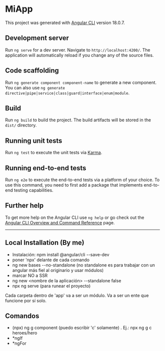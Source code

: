 # MiApp

This project was generated with [Angular CLI](https://github.com/angular/angular-cli) version 18.0.7.

## Development server

Run `ng serve` for a dev server. Navigate to `http://localhost:4200/`. The application will automatically reload if you change any of the source files.

## Code scaffolding

Run `ng generate component component-name` to generate a new component. You can also use `ng generate directive|pipe|service|class|guard|interface|enum|module`.

## Build

Run `ng build` to build the project. The build artifacts will be stored in the `dist/` directory.

## Running unit tests

Run `ng test` to execute the unit tests via [Karma](https://karma-runner.github.io).

## Running end-to-end tests

Run `ng e2e` to execute the end-to-end tests via a platform of your choice. To use this command, you need to first add a package that implements end-to-end testing capabilities.

## Further help

To get more help on the Angular CLI use `ng help` or go check out the [Angular CLI Overview and Command Reference](https://angular.dev/tools/cli) page.

---

## Local Installation (By me)

- Instalación: npm install @angular/cli --save-dev
- poner 'npx' delante de cada comando
- ng new bases --no-standalone (no standalone es para trabajar con un angular más fiel al originario y usar módulos)
- marcar NO a SSR
- ng new <nombre de la aplicación> --standalone false
- npx ng serve (para runear el proyecto)

Cada carpeta dentro de 'app' va a ser un módulo. Va a ser un ente que funcione por sí solo.

## Comandos

- (npx) ng g component (puedo escribir 'c' solamente) <nombrecarpeta>. Ej.: npx ng g c heroes/hero
- \*ngIf
- \*ngFor
